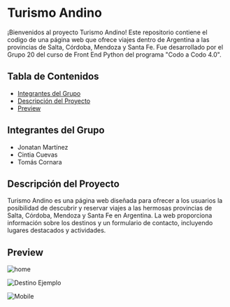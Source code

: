 # Turismo Andino

¡Bienvenidos al proyecto Turismo Andino! Este repositorio contiene el codigo de una página web que ofrece viajes dentro de Argentina a las provincias de Salta, Córdoba, Mendoza y Santa Fe. Fue desarrollado por el Grupo 20 del curso de Front End Python del programa "Codo a Codo 4.0". 

## Tabla de Contenidos

- [Integrantes del Grupo](#integrantes-del-grupo)
- [Descripción del Proyecto](#descripción-del-proyecto)
- [Preview](#Preview)

## Integrantes del Grupo

- Jonatan Martínez
- Cintia Cuevas
- Tomás Cornara

## Descripción del Proyecto

Turismo Andino es una página web diseñada para ofrecer a los usuarios la posibilidad de descubrir y reservar viajes a las hermosas provincias de Salta, Córdoba, Mendoza y Santa Fe en Argentina. La web proporciona información sobre los destinos y un formulario de contacto, incluyendo lugares destacados y actividades.

## Preview

![home](https://i.postimg.cc/vBkwmGhh/desktop.png)

![Destino Ejemplo](https://i.postimg.cc/CLyVTLzL/destinos.png)

![Mobile](https://i.postimg.cc/wxRdGsxG/mobile.png)

